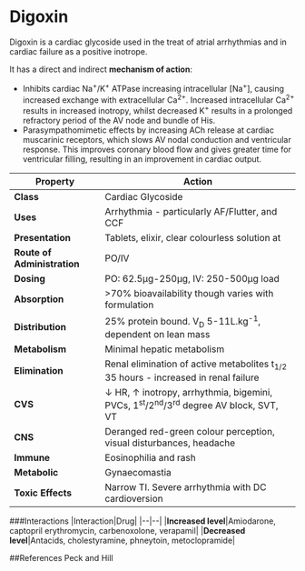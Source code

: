 # Digoxin

Digoxin is a cardiac glycoside used in the treat of atrial arrhythmias and in cardiac failure as a positive inotrope.

It has a direct and indirect **mechanism of action**:
* Inhibits cardiac Na<sup>+</sup>/K<sup>+</sup> ATPase increasing intracellular [Na<sup>+</sup>], causing increased exchange with extracellular Ca<sup>2+</sup>. Increased intracellular Ca<sup>2+</sup> results in increased inotropy, whilst decreased K<sup>+</sup> results in a prolonged refractory period of the AV node and bundle of His.
* Parasympathomimetic effects by increasing ACh release at cardiac muscarinic receptors, which slows AV nodal conduction and ventricular response. This improves coronary blood flow and gives greater time for ventricular filling, resulting in an improvement in cardiac output.

|Property|Action|
|--|--|
|**Class**|Cardiac Glycoside|
|**Uses**|Arrhythmia - particularly AF/Flutter, and CCF|
|**Presentation**|Tablets, elixir, clear colourless solution at
|**Route of Administration**|PO/IV|
|**Dosing**|PO: 62.5μg-250μg, IV: 250-500μg load|
|**Absorption**|>70% bioavailability though varies with formulation|
|**Distribution**|25% protein bound. V<sub>D</sub> 5-11L.kg<sup>-1</sup>, dependent on lean mass|
|**Metabolism**|Minimal hepatic metabolism|
|**Elimination**|Renal elimination of active metabolites t<sub>1/2</sub> 35 hours - increased in renal failure|
|**CVS**|↓ HR, ↑ inotropy, arrhythmia, bigemini, PVCs, 1<sup>st</sup>/2<sup>nd</sup>/3<sup>rd</sup> degree AV block, SVT, VT
|**CNS**|Deranged red-green colour perception, visual disturbances, headache|
|**Immune**|Eosinophilia and rash
|**Metabolic**|Gynaecomastia
|**Toxic Effects**|Narrow TI. Severe arrhythmia with DC cardioversion

###Interactions
|Interaction|Drug|
|--|--|
|**Increased level**|Amiodarone, captopril erythromycin, carbenoxolone, verapamil|
|**Decreased level**|Antacids, cholestyramine, phneytoin, metoclopramide|

##References
Peck and Hill